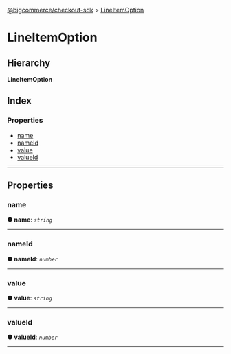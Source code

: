[@bigcommerce/checkout-sdk](../README.md) > [LineItemOption](../interfaces/lineitemoption.md)

# LineItemOption

## Hierarchy

**LineItemOption**

## Index

### Properties

* [name](lineitemoption.md#name)
* [nameId](lineitemoption.md#nameid)
* [value](lineitemoption.md#value)
* [valueId](lineitemoption.md#valueid)

---

## Properties

<a id="name"></a>

###  name

**● name**: *`string`*

___
<a id="nameid"></a>

###  nameId

**● nameId**: *`number`*

___
<a id="value"></a>

###  value

**● value**: *`string`*

___
<a id="valueid"></a>

###  valueId

**● valueId**: *`number`*

___

